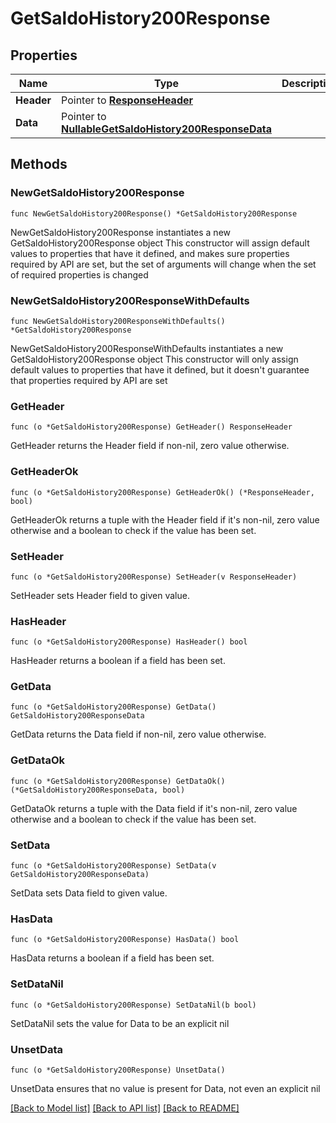 # GetSaldoHistory200Response

## Properties

Name | Type | Description | Notes
------------ | ------------- | ------------- | -------------
**Header** | Pointer to [**ResponseHeader**](ResponseHeader.md) |  | [optional] 
**Data** | Pointer to [**NullableGetSaldoHistory200ResponseData**](GetSaldoHistory200ResponseData.md) |  | [optional] 

## Methods

### NewGetSaldoHistory200Response

`func NewGetSaldoHistory200Response() *GetSaldoHistory200Response`

NewGetSaldoHistory200Response instantiates a new GetSaldoHistory200Response object
This constructor will assign default values to properties that have it defined,
and makes sure properties required by API are set, but the set of arguments
will change when the set of required properties is changed

### NewGetSaldoHistory200ResponseWithDefaults

`func NewGetSaldoHistory200ResponseWithDefaults() *GetSaldoHistory200Response`

NewGetSaldoHistory200ResponseWithDefaults instantiates a new GetSaldoHistory200Response object
This constructor will only assign default values to properties that have it defined,
but it doesn't guarantee that properties required by API are set

### GetHeader

`func (o *GetSaldoHistory200Response) GetHeader() ResponseHeader`

GetHeader returns the Header field if non-nil, zero value otherwise.

### GetHeaderOk

`func (o *GetSaldoHistory200Response) GetHeaderOk() (*ResponseHeader, bool)`

GetHeaderOk returns a tuple with the Header field if it's non-nil, zero value otherwise
and a boolean to check if the value has been set.

### SetHeader

`func (o *GetSaldoHistory200Response) SetHeader(v ResponseHeader)`

SetHeader sets Header field to given value.

### HasHeader

`func (o *GetSaldoHistory200Response) HasHeader() bool`

HasHeader returns a boolean if a field has been set.

### GetData

`func (o *GetSaldoHistory200Response) GetData() GetSaldoHistory200ResponseData`

GetData returns the Data field if non-nil, zero value otherwise.

### GetDataOk

`func (o *GetSaldoHistory200Response) GetDataOk() (*GetSaldoHistory200ResponseData, bool)`

GetDataOk returns a tuple with the Data field if it's non-nil, zero value otherwise
and a boolean to check if the value has been set.

### SetData

`func (o *GetSaldoHistory200Response) SetData(v GetSaldoHistory200ResponseData)`

SetData sets Data field to given value.

### HasData

`func (o *GetSaldoHistory200Response) HasData() bool`

HasData returns a boolean if a field has been set.

### SetDataNil

`func (o *GetSaldoHistory200Response) SetDataNil(b bool)`

 SetDataNil sets the value for Data to be an explicit nil

### UnsetData
`func (o *GetSaldoHistory200Response) UnsetData()`

UnsetData ensures that no value is present for Data, not even an explicit nil

[[Back to Model list]](../README.md#documentation-for-models) [[Back to API list]](../README.md#documentation-for-api-endpoints) [[Back to README]](../README.md)


